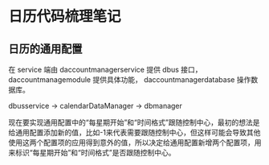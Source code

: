 # 日历代码梳理笔记


## 日历的通用配置

在 service 端由 daccountmanagerservice 提供 dbus 接口，daccountmanagemodule 提供具体功能，
daccountmanagerdatabase 操作数据库。

dbusservice -> calendarDataManager -> dbmanager

现在要实现通用配置中的“每星期开始”和“时间格式”跟随控制中心，最初的想法是给通用配置添加新的值，比如-1来代表需要跟随控制中心，但这样可能会导致其他使用这两个配置项的应用得到意外的值，所以决定给通用配置新增两个配置项，用来标识“每星期开始”和“时间格式”是否跟随控制中心。